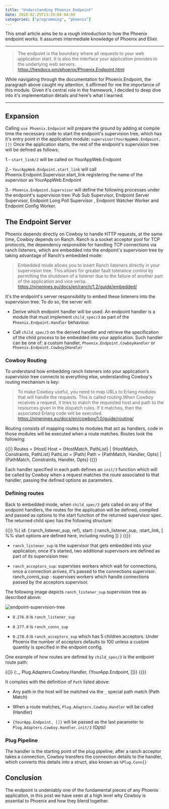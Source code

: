 ```yaml
---
title: "Understanding Phoenix Endpoint"
date: 2018-02-25T13:39:04-04:00
categories: ["programming", "phoenix"]
---
```


This small article aims be to a rough introduction to how the Phoenix endpoint works. It assumes intermediate knowledge of Phoenix and Elixir.

---

> The endpoint is the boundary where all requests to your web application start. It is also the interface your application provides to the underlying web servers.
> https://hexdocs.pm/phoenix/Phoenix.Endpoint.html

While navigating through the documentation for Phoenix.Endpoint, the paragraph above caught my attention, it affirmed for me the importance of this module. Given it's central role in the framework, I decided to deep dive into it's implementation details and here's what I learned.


---

## Expansion

Calling `use Phoenix.Endpoint` will prepare the ground by adding at compile time the necessary code to start the endpoint's supervision tree, which has it's entry point in the application module: `supervisor(YourAppWeb.Endpoint, [])`
Once the application starts, the rest of the endpoint's supervision tree will be defined as follows:

1.- `start_link/2` will be called on YourAppWeb.Endpoint

2.- `YourAppWeb.Endpoint.start_link` will call Phoenix.Endpoint.Supervisor.start_link registering the name of the supervisor as YourAppWeb.Endpoint

3.- `Phoenix.Endpoint.Supervisor` will define the following processes under the endpoint's supervision tree: Pub Sub Supervisor, Endpoint Server Supervisor, Endpoint Long Poll Supervisor , Endpoint Watcher Worker and Endpoint Config Worker.

## The Endpoint Server

Phoenix depends directly on Cowboy to handle HTTP requests, at the same time, Cowboy depends on Ranch. Ranch is a socket acceptor pool for TCP protocols, the dependency responsible for handling TCP connections via ranch listeners, which are embedded into the endpoint's supervision tree by taking advantage of Ranch's embedded mode:

> Embedded mode allows you to insert Ranch listeners directly in your supervision tree. This allows for greater fault tolerance control by permitting the shutdown of a listener due to the failure of another part of the application and vice versa.
> https://ninenines.eu/docs/en/ranch/1.2/guide/embedded/

It's the endpoint's server responsibility to embed these listeners into the supervision tree. To do so, the server will:

- Derive which endpoint handler will be used. An endpoint handler is a module that must implement `child_spec/3` as part of the `Phoenix.Endpoint.Handler` behaviour.

- Call `child_spec/3` on the derived handler and retrieve the specification of the child process to be embedded into your application. Such handler can be one of: a custom handler, `Phoenix.Endpoint.CowboyHandler` or `Phoenix.Endpoint.Cowboy2Handler`

### Cowboy Routing

To understand how embedding ranch listeners into your application's supervision tree connects to everything else, understanding Cowboy's routing mechanism is key:

>To make Cowboy useful, you need to map URLs to Erlang modules that will handle the requests. This is called routing.When Cowboy receives a request, it tries to match the requested host and path to the resources given in the dispatch rules. If it matches, then the associated Erlang code will be executed.
>https://ninenines.eu/docs/en/cowboy/1.0/guide/routing/

Routing consists of mapping routes to modules that act as handlers, code in those modules will be executed when a route matches. Routes look the following:

{{<highlight erlang>}}
Routes = [Host]
Host = {HostMatch, PathList} | {HostMatch, Constraints, PathList}
PathList = [Path]
Path = {PathMatch, Handler, Opts} | {PathMatch, Constraints, Handler, Opts}
{{</highlight>}}

Each handler specified in each path defines an `init/3` function which will be called by Cowboy when a request matches the route associated to that handler, passing the defined options as parameters.

### Defining routes

Back to embedded mode, when `child_spec/3` gets called on any of the endpoint handlers, the routes for the application will be defined, compiled and passed as options to the start function of the returned supervisor spec.
The returned child spec has the following structure:

{{<highlight erlang>}}
%{
    id: {:ranch_listener_sup, ref},
    start: {:ranch_listener_sup, :start_link, [
      %% start options are defined here, including routing
    ]}
}
{{</highlight>}}

- `ranch_listener_sup` is the supervisor that gets embedded into your application; once it's started, two additional supervisors are defined as part of its supervision tree:

- `ranch_acceptors_sup`: supervises workers which wait for connections, once a connection arrives, it's passed to the connections supervisor.
ranch_conns_sup : supervises workers which handle connections passed by the acceptors supervisor.

The following image depicts `ranch_listener_sup` supervision tree as described above:

![endpoint-supervision-tree](../../img/endpoint-server-tree.png)
    
    
- `0.276.0` is `ranch_listener_sup`

- `0.277.0` is `ranch_conns_sup`

- `0.278.0` is `ranch_acceptors_sup`  which has 5 children acceptors. Under Phoenix the number of acceptors defaults to 100 unless a custom quantity is specified in the endpoint config.

One example of how routes are defined by `child_spec/3` is the endpoint route path:

{{<highlight erlang>}}
{:_, Plug.Adapters.Cowboy.Handler, {YourApp.Endpoint, []}}
{{</highlight>}}

It complies with the definition of `Path` listed above:

- Any path in the host will be matched via the `_` special path match (Path Match)

- When a route matches, `Plug.Adapters.Cowboy.Handler` will be called (Handler)

- `{YourApp.Endpoint, []}` will be passed as the last parameter to `Plug.Adapters.Cowboy.Handler.init/3` (Opts)

### Plug Pipeline

The handler is the starting point of the plug pipeline; after a ranch acceptor takes a connection, Cowboy transfers the connection details to the handler, which converts this details into a struct, also known as `%Plug.Conn{}`

## Conclusion

The endpoint is undeniably one of the fundamental pieces of any Phoenix application, in this post we have seen at a high level why Cowboy is essential to Phoenix and how they blend together.
